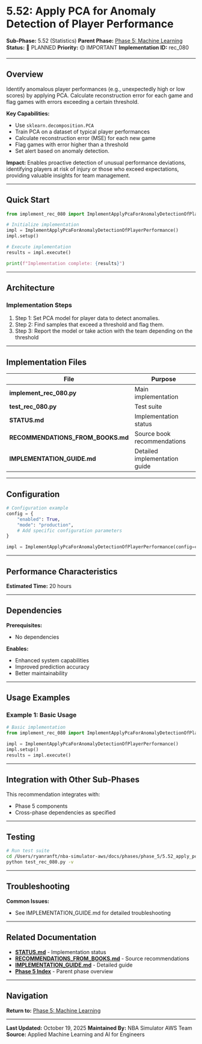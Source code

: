 # 5.52: Apply PCA for Anomaly Detection of Player Performance

**Sub-Phase:** 5.52 (Statistics)
**Parent Phase:** [Phase 5: Machine Learning](../PHASE_5_INDEX.md)
**Status:** 🔵 PLANNED
**Priority:** 🟡 IMPORTANT
**Implementation ID:** rec_080

---

## Overview

Identify anomalous player performances (e.g., unexpectedly high or low scores) by applying PCA. Calculate reconstruction error for each game and flag games with errors exceeding a certain threshold.

**Key Capabilities:**
- Use `sklearn.decomposition.PCA`
- Train PCA on a dataset of typical player performances
- Calculate reconstruction error (MSE) for each new game
- Flag games with error higher than a threshold
- Set alert based on anomaly detection.

**Impact:**
Enables proactive detection of unusual performance deviations, identifying players at risk of injury or those who exceed expectations, providing valuable insights for team management.

---

## Quick Start

```python
from implement_rec_080 import ImplementApplyPcaForAnomalyDetectionOfPlayerPerformance

# Initialize implementation
impl = ImplementApplyPcaForAnomalyDetectionOfPlayerPerformance()
impl.setup()

# Execute implementation
results = impl.execute()

print(f"Implementation complete: {results}")
```

---

## Architecture

### Implementation Steps

1. Step 1: Set PCA model for player data to detect anomalies.
2. Step 2: Find samples that exceed a threshold and flag them.
3. Step 3: Report the model or take action with the team depending on the threshold

---

## Implementation Files

| File | Purpose |
|------|---------|
| **implement_rec_080.py** | Main implementation |
| **test_rec_080.py** | Test suite |
| **STATUS.md** | Implementation status |
| **RECOMMENDATIONS_FROM_BOOKS.md** | Source book recommendations |
| **IMPLEMENTATION_GUIDE.md** | Detailed implementation guide |

---

## Configuration

```python
# Configuration example
config = {
    "enabled": True,
    "mode": "production",
    # Add specific configuration parameters
}

impl = ImplementApplyPcaForAnomalyDetectionOfPlayerPerformance(config=config)
```

---

## Performance Characteristics

**Estimated Time:** 20 hours

---

## Dependencies

**Prerequisites:**
- No dependencies

**Enables:**
- Enhanced system capabilities
- Improved prediction accuracy
- Better maintainability

---

## Usage Examples

### Example 1: Basic Usage

```python
# Basic implementation
from implement_rec_080 import ImplementApplyPcaForAnomalyDetectionOfPlayerPerformance

impl = ImplementApplyPcaForAnomalyDetectionOfPlayerPerformance()
impl.setup()
results = impl.execute()
```

---

## Integration with Other Sub-Phases

This recommendation integrates with:
- Phase 5 components
- Cross-phase dependencies as specified

---

## Testing

```bash
# Run test suite
cd /Users/ryanranft/nba-simulator-aws/docs/phases/phase_5/5.52_apply_pca_for_anomaly_detection_of_player_performance
python test_rec_080.py -v
```

---

## Troubleshooting

**Common Issues:**
- See IMPLEMENTATION_GUIDE.md for detailed troubleshooting

---

## Related Documentation

- **[STATUS.md](STATUS.md)** - Implementation status
- **[RECOMMENDATIONS_FROM_BOOKS.md](RECOMMENDATIONS_FROM_BOOKS.md)** - Source recommendations
- **[IMPLEMENTATION_GUIDE.md](IMPLEMENTATION_GUIDE.md)** - Detailed guide
- **[Phase 5 Index](../PHASE_5_INDEX.md)** - Parent phase overview

---

## Navigation

**Return to:** [Phase 5: Machine Learning](../PHASE_5_INDEX.md)

---

**Last Updated:** October 19, 2025
**Maintained By:** NBA Simulator AWS Team
**Source:** Applied Machine Learning and AI for Engineers
